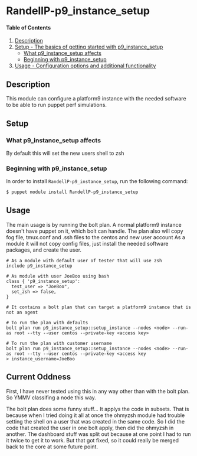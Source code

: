 
# RandellP-p9_instance_setup

#### Table of Contents

1. [Description](#description)
2. [Setup - The basics of getting started with p9_instance_setup](#setup)
    * [What p9_instance_setup affects](#what-p9_instance_setup-affects)
    * [Beginning with p9_instance_setup](#beginning-with-p9_instance_setup)
3. [Usage - Configuration options and additional functionality](#usage)

## Description

This module can configure a platform9 instance with the needed software to be able to run puppet perf simulations.

## Setup

### What p9_instance_setup affects

By default this will set the new users shell to zsh

### Beginning with p9_instance_setup

In order to install `RandellP-p9_instance_setup`, run the following command:
```bash
$ puppet module install RandellP-p9_instance_setup
```
## Usage

The main usage is by running the bolt plan.  A normal platform9 instance doesn't have puppet on it, which bolt can handle.  The plan also will copy fog file, tmux.conf and .ssh files to the centos and new user account
As a module it will not copy config files, just install the needed software packages, and create the user.

```puppet
# As a module with default user of tester that will use zsh
include p9_instance_setup

# As module with user JoeBoo using bash
class { 'p9_instance_setup':
  test_user => "JoeBoo",
  set_zsh => false,
}

# It contains a bolt plan that can target a platform9 instance that is not an agent

# To run the plan with defaults
bolt plan run p9_instance_setup::setup_instance --nodes <node> --run-as root --tty --user centos --private-key <access key>

# To run the plan with customer username
bolt plan run p9_instance_setup::setup_instance --nodes <node> --run-as root --tty --user centos --private-key <access key
> instance_username=JoeBoo
```

## Current Oddness

First, I have never tested using this in any way other than with the bolt plan.  So YMMV classifing a node this way.

The bolt plan does some funny stuff... It applys the code in subsets. That is because when I tried doing it all at once the ohmyzsh module had trouble setting the shell on a user that was created in the same code.  So I did the code that created the user in one bolt apply, then did the ohmyzsh in another.  The dashboard stuff was split out because at one point I had to run it twice to get it to work.  But that got fixed, so it could really be merged back to the core at some future point. 


